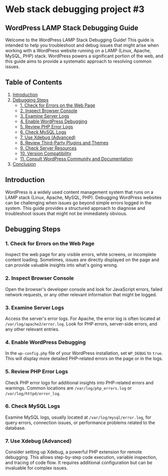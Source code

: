 # Web stack debugging project #3

## WordPress LAMP Stack Debugging Guide

Welcome to the WordPress LAMP Stack Debugging Guide! This guide is intended to help you troubleshoot and debug issues that might arise when working with a WordPress website running on a LAMP (Linux, Apache, MySQL, PHP) stack. WordPress powers a significant portion of the web, and this guide aims to provide a systematic approach to resolving common issues.

## Table of Contents

1. [Introduction](#introduction)
2. [Debugging Steps](#debugging-steps)
   - [1. Check for Errors on the Web Page](#1-check-for-errors-on-the-web-page)
   - [2. Inspect Browser Console](#2-inspect-browser-console)
   - [3. Examine Server Logs](#3-examine-server-logs)
   - [4. Enable WordPress Debugging](#4-enable-wordpress-debugging)
   - [5. Review PHP Error Logs](#5-review-php-error-logs)
   - [6. Check MySQL Logs](#6-check-mysql-logs)
   - [7. Use Xdebug (Advanced)](#7-use-xdebug-advanced)
   - [8. Review Third-Party Plugins and Themes](#8-review-third-party-plugins-and-themes)
   - [9. Check Server Resources](#9-check-server-resources)
   - [10. Version Compatibility](#10-version-compatibility)
   - [11. Consult WordPress Community and Documentation](#11-consult-wordpress-community-and-documentation)
3. [Conclusion](#conclusion)

## Introduction

WordPress is a widely used content management system that runs on a LAMP stack (Linux, Apache, MySQL, PHP). Debugging WordPress websites can be challenging when issues go beyond simple errors logged in the system. This guide provides a structured approach to diagnose and troubleshoot issues that might not be immediately obvious.

## Debugging Steps

### 1. Check for Errors on the Web Page

Inspect the web page for any visible errors, white screens, or incomplete content loading. Sometimes, issues are directly displayed on the page and can provide valuable insights into what's going wrong.

### 2. Inspect Browser Console

Open the browser's developer console and look for JavaScript errors, failed network requests, or any other relevant information that might be logged.

### 3. Examine Server Logs

Access the server's error logs. For Apache, the error log is often located at `/var/log/apache2/error.log`. Look for PHP errors, server-side errors, and any other relevant entries.

### 4. Enable WordPress Debugging

In the `wp-config.php` file of your WordPress installation, set `WP_DEBUG` to `true`. This will display more detailed PHP-related errors on the page or in the logs.

### 5. Review PHP Error Logs

Check PHP error logs for additional insights into PHP-related errors and warnings. Common locations are `/var/log/php_errors.log` or `/var/log/httpd/error_log`.

### 6. Check MySQL Logs

Examine MySQL logs, usually located at `/var/log/mysql/error.log`, for query errors, connection issues, or performance problems related to the database.

### 7. Use Xdebug (Advanced)

Consider setting up Xdebug, a powerful PHP extension for remote debugging. This allows step-by-step code execution, variable inspection, and tracing of code flow. It requires additional configuration but can be invaluable for complex issues.

